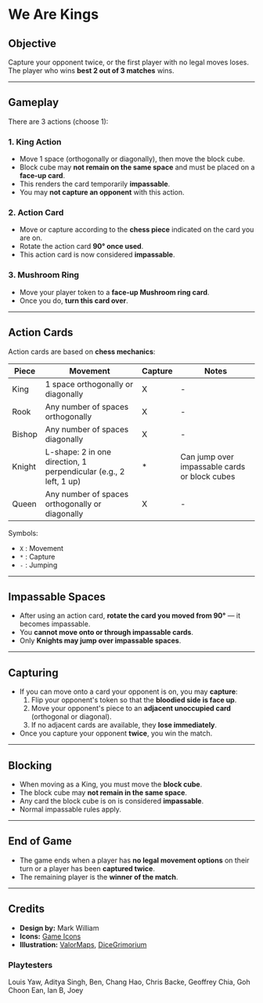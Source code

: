 # We Are Kings

## Objective
Capture your opponent twice, or the first player with no legal moves loses. The player who wins **best 2 out of 3 matches** wins.

---

## Gameplay
There are 3 actions (choose 1):

### 1. King Action
- Move 1 space (orthogonally or diagonally), then move the block cube.  
- Block cube may **not remain on the same space** and must be placed on a **face-up card**.  
- This renders the card temporarily **impassable**.  
- You may **not capture an opponent** with this action.  

### 2. Action Card
- Move or capture according to the **chess piece** indicated on the card you are on.  
- Rotate the action card **90° once used**.  
- This action card is now considered **impassable**.  

### 3. Mushroom Ring
- Move your player token to a **face-up Mushroom ring card**.  
- Once you do, **turn this card over**.

---

## Action Cards
Action cards are based on **chess mechanics**:

| Piece  | Movement                  | Capture | Notes |
|--------|--------------------------|---------|-------|
| King   | 1 space orthogonally or diagonally | X       | -     |
| Rook   | Any number of spaces orthogonally | X       | -     |
| Bishop | Any number of spaces diagonally   | X       | -     |
| Knight | L-shape: 2 in one direction, 1 perpendicular (e.g., 2 left, 1 up) | *       | Can jump over impassable cards or block cubes |
| Queen  | Any number of spaces orthogonally or diagonally | X       | -     |

Symbols:  
- `X` : Movement  
- `*` : Capture  
- `-` : Jumping  

---

## Impassable Spaces
- After using an action card, **rotate the card you moved from 90°** — it becomes impassable.  
- You **cannot move onto or through impassable cards**.  
- Only **Knights may jump over impassable spaces**.

---

## Capturing
- If you can move onto a card your opponent is on, you may **capture**:  
  1. Flip your opponent's token so that the **bloodied side is face up**.  
  2. Move your opponent's piece to an **adjacent unoccupied card** (orthogonal or diagonal).  
  3. If no adjacent cards are available, they **lose immediately**.  
- Once you capture your opponent **twice**, you win the match.

---

## Blocking
- When moving as a King, you must move the **block cube**.  
- The block cube may **not remain in the same space**.  
- Any card the block cube is on is considered **impassable**.  
- Normal impassable rules apply.

---

## End of Game
- The game ends when a player has **no legal movement options** on their turn or a player has been **captured twice**.  
- The remaining player is the **winner of the match**.

---

## Credits
- **Design by:** Mark William  
- **Icons:** [Game Icons](https://game-icons.net/)  
- **Illustration:** [ValorMaps](https://www.patreon.com/ValorMaps), [DiceGrimorium](https://www.patreon.com/DiceGrimorium)  

### Playtesters
Louis Yaw, Aditya Singh, Ben, Chang Hao, Chris Backe, Geoffrey Chia, Goh Choon Ean, Ian B, Joey
